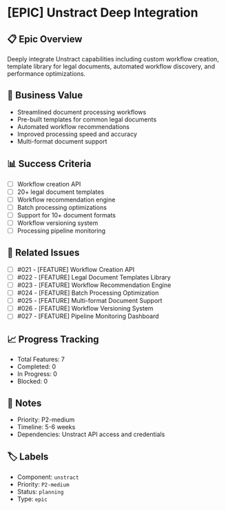 # [EPIC] Unstract Deep Integration

## 📋 Epic Overview
Deeply integrate Unstract capabilities including custom workflow creation, template library for legal documents, automated workflow discovery, and performance optimizations.

## 🎯 Business Value
- Streamlined document processing workflows
- Pre-built templates for common legal documents
- Automated workflow recommendations
- Improved processing speed and accuracy
- Multi-format document support

## 📊 Success Criteria
- [ ] Workflow creation API
- [ ] 20+ legal document templates
- [ ] Workflow recommendation engine
- [ ] Batch processing optimizations
- [ ] Support for 10+ document formats
- [ ] Workflow versioning system
- [ ] Processing pipeline monitoring

## 🔗 Related Issues
- [ ] #021 - [FEATURE] Workflow Creation API
- [ ] #022 - [FEATURE] Legal Document Templates Library
- [ ] #023 - [FEATURE] Workflow Recommendation Engine
- [ ] #024 - [FEATURE] Batch Processing Optimization
- [ ] #025 - [FEATURE] Multi-format Document Support
- [ ] #026 - [FEATURE] Workflow Versioning System
- [ ] #027 - [FEATURE] Pipeline Monitoring Dashboard

## 📈 Progress Tracking
- Total Features: 7
- Completed: 0
- In Progress: 0
- Blocked: 0

## 📝 Notes
- Priority: P2-medium
- Timeline: 5-6 weeks
- Dependencies: Unstract API access and credentials

## 🏷️ Labels
- Component: `unstract`
- Priority: `P2-medium`
- Status: `planning`
- Type: `epic`